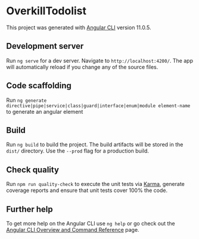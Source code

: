 # OverkillTodolist

This project was generated with [Angular CLI](https://github.com/angular/angular-cli) version 11.0.5.

## Development server

Run `ng serve` for a dev server. Navigate to `http://localhost:4200/`. The app will automatically reload if you change any of the source files.

## Code scaffolding

Run `ng generate directive|pipe|service|class|guard|interface|enum|module element-name` to generate an angular element

## Build

Run `ng build` to build the project. The build artifacts will be stored in the `dist/` directory. Use the `--prod` flag for a production build.

## Check quality

Run `npm run quality-check` to execute the unit tests via [Karma](https://karma-runner.github.io), generate coverage reports and ensure that unit tests cover 100% the code.

## Further help

To get more help on the Angular CLI use `ng help` or go check out the [Angular CLI Overview and Command Reference](https://angular.io/cli) page.
